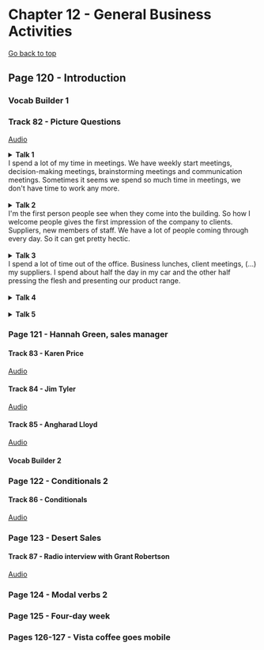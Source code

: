 # Chapter 12 - General Business Activities

<a href="#TOP">Go back to top</a>

## Page 120 - Introduction

### Vocab Builder 1

### Track 82 - Picture Questions

[Audio](lrtk_82.mp3)

<details>
<summary>
<strong>Talk 1</strong>
<br/>
I spend a lot of my time in meetings. We have weekly start meetings, decision-making meetings, brainstorming meetings and communication meetings. Sometimes it seems we spend so much time in meetings, we don't have time to work any more.
</summary>
<br/>
<strong>Picture A</strong>
<br/>
<i>
	<br/>brainstorming: réunions de réflexion
</i>
</details>

<br/>

<details>
<summary>
<strong>Talk 2</strong>
<br/>
I'm the first person people see when they come into the building. So how I welcome people gives the first impression of the company to clients. Suppliers, new members of staff. We have a lot of people coming through every day. So it can get pretty hectic.
</summary>
<br/>
<strong>No picture</strong>
<br>
<i>
	<br/>We have a lot opf people coming through: nous voyons passer beaucoup de monde
	<br/>hectic:
</i>
</details>
<br/>

<details>
<summary>
<strong>Talk 3</strong>
<br/>
I spend a lot of time out of the office. Business lunches, client meetings, (...)  my suppliers. I spend about half the day in my car and the other half pressing the flesh and presenting our product range. 
</summary>
<br/>
<i>
	<br/>the flesh : la chair
	<br/>to press the flesh
</i>
</details>
<br/>

<details>
<summary>
<strong>Talk 4</strong>
<br/>
</summary>
<i>
	<br/>
	<br/>
	<br/>
	<br/>
	<br/>
</i>
</details>
<br/>

<details>
<summary>
<strong>Talk 5</strong>
<br/>
</summary>
<br/>
<strong></strong>
<br/>
<i>
	<br/>
	<br/>
	<br/>
	<br/>
	<br/>
</i>
</details>

### Page 121 - Hannah Green, sales manager

#### Track 83 - Karen Price

[Audio](lrtk_83.mp3)

#### Track 84 - Jim Tyler

[Audio](lrtk_84.mp3)

#### Track 85 - Angharad Lloyd

[Audio](lrtk_85.mp3)

#### Vocab Builder 2

### Page 122 - Conditionals 2

#### Track 86 - Conditionals

[Audio](lrtk_86.mp3)

### Page 123 - Desert Sales

#### Track 87 - Radio interview with Grant Robertson

[Audio](lrtk_87.mp3)

### Page 124 - Modal verbs 2

### Page 125 - Four-day week

### Pages 126-127 - Vista coffee goes mobile

